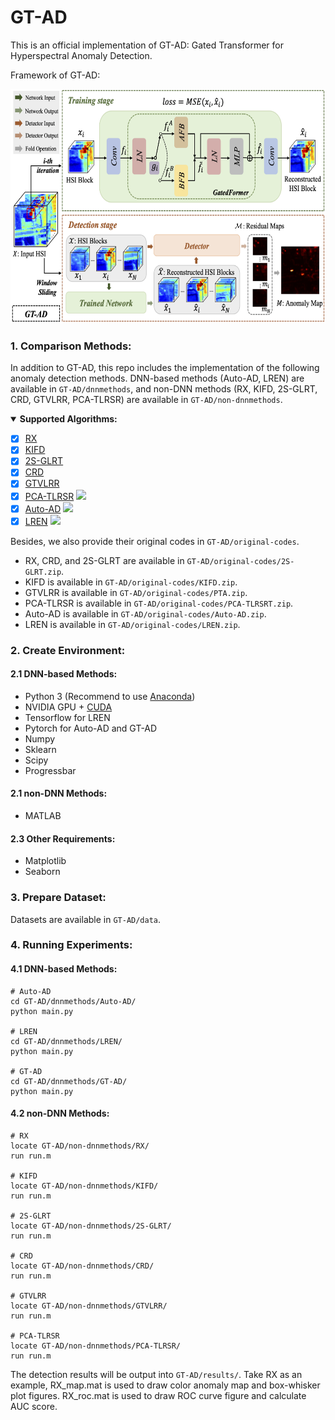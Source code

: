 # GT-AD

This is an official implementation of GT-AD: Gated Transformer for Hyperspectral Anomaly Detection.

Framework of GT-AD:

<img src="framework.png" width=600 height=375>

### 1. Comparison Methods:

In addition to GT-AD, this repo includes the implementation of the following anomaly detection methods. DNN-based methods (Auto-AD, LREN) are available in `GT-AD/dnnmethods`, and non-DNN methods (RX, KIFD, 2S-GLRT, CRD, GTVLRR, PCA-TLRSR) are available in `GT-AD/non-dnnmethods`.

<details open>
<summary><b>Supported Algorithms:</b></summary>

* [x] [RX](https://ieeexplore.ieee.org/stamp/stamp.jsp?tp=&arnumber=60107)
* [x] [KIFD](https://ieeexplore.ieee.org/stamp/stamp.jsp?tp=&arnumber=8833502)
* [x] [2S-GLRT](https://ieeexplore.ieee.org/stamp/stamp.jsp?tp=&arnumber=9404853)
* [x] [CRD](https://ieeexplore.ieee.org/stamp/stamp.jsp?tp=&arnumber=6876207)
* [x] [GTVLRR](https://ieeexplore.ieee.org/stamp/stamp.jsp?tp=&arnumber=8833518)
* [x] [PCA-TLRSR](https://ieeexplore.ieee.org/stamp/stamp.jsp?tp=&arnumber=9781337)  [![](https://img.shields.io/badge/-Github-blue)](https://github.com/MinghuaWang123/PCA-TLRSR)
* [x] [Auto-AD](https://ieeexplore.ieee.org/stamp/stamp.jsp?tp=&arnumber=9382262) [![](https://img.shields.io/badge/-Github-blue)](https://github.com/RSIDEA-WHU2020/Auto-AD)
* [x] [LREN](https://ojs.aaai.org/index.php/AAAI/article/view/16536)  [![](https://img.shields.io/badge/-Github-blue)](https://github.com/xdjiangkai/LREN)

</details>
  
Besides, we also provide their original codes in `GT-AD/original-codes`.
- RX, CRD, and 2S-GLRT are available in `GT-AD/original-codes/2S-GLRT.zip`. 
- KIFD is available in `GT-AD/original-codes/KIFD.zip`.
- GTVLRR is available in `GT-AD/original-codes/PTA.zip`.
- PCA-TLRSR is available in `GT-AD/original-codes/PCA-TLRSRT.zip`.
- Auto-AD is available in `GT-AD/original-codes/Auto-AD.zip`.
- LREN is available in `GT-AD/original-codes/LREN.zip`.

### 2. Create Environment:
#### 2.1 DNN-based Methods:

- Python 3 (Recommend to use [Anaconda](https://www.anaconda.com/download/#linux))
- NVIDIA GPU + [CUDA](https://developer.nvidia.com/cuda-downloads)
- Tensorflow for LREN
- Pytorch for Auto-AD and GT-AD
- Numpy
- Sklearn
- Scipy
- Progressbar

#### 2.1 non-DNN Methods:

- MATLAB

#### 2.3 Other Requirements:

- Matplotlib
- Seaborn

### 3. Prepare Dataset:

Datasets are available in `GT-AD/data`.

### 4. Running Experiments:
#### 4.1 DNN-based Methods:
```shell
# Auto-AD
cd GT-AD/dnnmethods/Auto-AD/
python main.py 

# LREN
cd GT-AD/dnnmethods/LREN/
python main.py 

# GT-AD
cd GT-AD/dnnmethods/GT-AD/
python main.py 
```

#### 4.2 non-DNN Methods:
```shell
# RX
locate GT-AD/non-dnnmethods/RX/
run run.m 

# KIFD
locate GT-AD/non-dnnmethods/KIFD/
run run.m 

# 2S-GLRT
locate GT-AD/non-dnnmethods/2S-GLRT/
run run.m 

# CRD
locate GT-AD/non-dnnmethods/CRD/
run run.m

# GTVLRR
locate GT-AD/non-dnnmethods/GTVLRR/
run run.m

# PCA-TLRSR
locate GT-AD/non-dnnmethods/PCA-TLRSR/
run run.m
```

The detection results will be output into `GT-AD/results/`. Take RX as an example, RX_map.mat is used to draw color anomaly map and box-whisker plot figures. RX_roc.mat is used to draw ROC curve figure and calculate AUC score.
